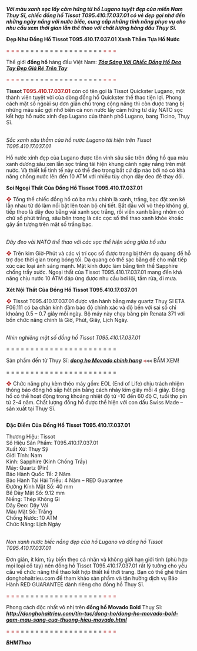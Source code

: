 <p><b><i>Với màu xanh sọc lấy cảm hứng từ hồ Lugano tuyệt đẹp của miền Nam Thụy Sĩ, chiếc đồng hồ Tissot T095.410.17.037.01</i></b><b><i> có vẻ đẹp gọi nhớ đến những ngày nắng với nước biếc, cung cấp những tính năng phục vụ cho nhu cầu xem thời gian lẫn thể thao với chất lượng hàng đầu Thụy Sĩ.</i></b></p><p> </p><p><b>Đẹp Như Đồng Hồ Tissot T095.410.17.037.01</b><b> Xanh Thẳm Tựa Hồ Nước</b></p><p> </p><p><span style="color: #b22222;">= = =</span> = = = = = = = = = = = = = = = = = <span style="color: #b22222;">= = =</span></p><p>Thế giới <b>đồng hồ</b> hàng đầu Việt Nam: <a href="http://donghohaitrieu.com" target="_blank"><b><i>Tỏa Sáng Với Chiếc Đồng Hồ Đeo Tay Đẹp Giá Rẻ Trên Tay</i></b></a></p><p><span style="color: #b22222;">= = =</span> = = = = = = = = = = = = = = = = = <span style="color: #b22222;">= = =</span></p><p> </p><p><b>Tissot <span style="color: #b22222;">T095.410.17.037.01</span></b> còn có tên gọi là Tissot Quickster Lugano, một thành viên tuyệt vời của dòng đồng hồ Quickster thể thao tiện lợi. Phong cách mặt số ngoài sự đơn giản chú trọng công năng thì còn được trang bị những màu sắc gợi nhớ biển cả non nước lấy cảm hứng từ dây NATO sọc kết hợp hồ nước xinh đẹp Lugano của thành phố Lugano, bang Ticino, Thụy Sĩ.</p><p> </p><p><img src="http://i.imgur.com/CdAcQ0X.jpg" alt="" border="0" /><i><br />Sắc xanh sâu thẳm của hồ nước Lugano tái hiện trên Tissot T095.410.17.037.01</i></p><p> </p><p> </p><p>Hồ nước xinh đẹp của Lugano được tôn vinh sâu sắc trên đồng hồ qua màu xanh dương sâu xen lẫn sọc trắng tái hiện khung cảnh ngày nắng trên mặt nước. Và thiết kế tinh tế này có thể đeo trong bất cứ dịp nào bởi nó có khả năng chống nước lên đến 10 ATM với nhiều tùy chọn dây đeo để thay đổi.</p><p> </p><p> </p><p><b>Soi Ngoại Thất Của Đồng Hồ Tissot T095.410.17.037.01</b></p><p> </p><p><span style="color: #b22222;">❖</span> Tổng thể chiếc đồng hồ có ba màu chính là xanh, trắng, bạc đặt xen kẽ lẫn nhau từ đó làm nổi bật lên toàn bộ chi tiết. Bắt đầu với vỏ thép không gỉ, tiếp theo là dây đeo bằng vải xanh sọc trắng, rồi viền xanh bằng nhôm có chữ số phút trắng, sâu bên trong là các cọc số thể thao xanh khỏe khoắc gây ấn tượng trên mặt số trắng bạc.</p><p> </p><p><img src="http://i.imgur.com/Ko4iK3v.jpg" alt="" border="0" /><i><br />Dây đeo vải NATO thể thao với các sọc thể hiện sóng giữa hồ sâu</i></p><p> </p><p> </p><p><span style="color: #b22222;">❖</span> Trên kim Giờ-Phút và các vị trí cọc số được trang bị thêm dạ quang để hỗ trợ đọc thời gian trong bóng tối. Dạ quang có thể sạc bằng để cho mặt tiếp xúc các loại ánh sáng mạnh. Mặt kính được làm bằng tinh thể Sapphire chống trầy xước. Ngoại thất của Tissot T095.410.17.037.01 mang đến khả năng chịu nước 10 ATM đáp ứng được nhu cầu bơi lội, tắm rửa, đi mưa.</p><p> </p><p> </p><p><b>Xét Nội Thất Của Đồng Hồ Tissot T095.410.17.037.01</b></p><p> </p><p><span style="color: #b22222;">❖</span> Tissot T095.410.17.037.01 được vận hành bằng máy quartz Thụy Sĩ ETA F06.111 có ba chân kính đảm bảo độ chính xác và độ bền với sai số chỉ khoảng 0.5 – 0.7 giây mỗi ngày. Bộ máy này chạy băng pin Renata 371 với bốn chức năng chính là Giờ, Phút, Giây, Lịch Ngày.</p><p> </p><p><img src="http://i.imgur.com/7lRGOOM.jpg" alt="" border="0" /><i><br />Nhìn nghiêng mặt số đồng hồ Tissot T095.410.17.037.01</i></p><p> </p><p> </p><p>= = = = = = = = = = = = = = = = = = = = = = =</p><p>Sản phẩm đến từ Thụy Sĩ: <a href="http://donghohaitrieu.com/brand/movado" target="_blank"><b><i>dong ho Movado chinh hang</i></b></a> <span style="color: #b22222;">⪡</span>⪡⪡ BẤM XEM!</p><p>= = = = = = = = = = = = = = = = = = = = = = =</p><p> </p><p><span style="color: #b22222;">❖</span> Chức năng phụ kèm théo máy gồm: EOL (End of Life) chịu trách nhiệm thông báo đồng hồ sắp hết pin bằng cách nhảy kim giây mỗi 4 giây. Đồng hồ có thể hoạt động trong khoảng nhiệt độ từ -10 đến 60 độ C, tuổi thọ pin từ 2-4 năm. Chất lượng đồng hồ được thể hiện với con dấu Swiss Made – sản xuất tại Thụy Sĩ.</p><p> </p><p><img src="http://i.imgur.com/ilLCPFP.jpg" alt="" border="0" /></p><p> </p><p> </p><p><b>Đặc Điểm Của Đồng Hồ Tissot T095.410.17.037.01</b></p><p>Thương Hiệu: Tissot<br /> Số Hiệu Sản Phẩm: T095.410.17.037.01<br /> Xuất Xứ: Thụy Sỹ<br /> Giới Tính: Nam<br /> Kính: Sapphire (Kính Chống Trầy)<br /> Máy: Quartz (Pin)<br /> Bảo Hành Quốc Tế: 2 Năm<br /> Bảo Hành Tại Hải Triều: 4 Năm – RED Guarantee<br /> Đường Kính Mặt Số: 40 mm<br /> Bề Dày Mặt Số: 9.12 mm <br /> Niềng: Thép Không Gỉ<br /> Dây Đeo: Dây Vải<br /> Màu Mặt Số: Trắng<br /> Chống Nước: 10 ATM<br /> Chức Năng: Lịch Ngày</p><p> </p><p><img src="http://i.imgur.com/XrdIKMC.jpg" alt="" border="0" /><i><br />Non xanh nước biếc nắng đẹp của hồ Lugano và đồng hồ Tissot T095.410.17.037.01</i></p><p> </p><p> </p><p>Đơn giản, ít kim, tùy biến theo cá nhân và không giới hạn giới tính (phù hợp mọi loại cổ tay) nên đồng hồ Tissot T095.410.17.037.01 rất lý tưởng cho yêu cầu về chức năng thể thao kết hợp thiết kế thời trang. Bạn có thể ghé thăm donghohaitrieu.com để tham khảo sản phẩm và tận hưởng dịch vụ Bảo Hành RED GUARANTEE dành riêng cho đồng hồ Thụy Sĩ.</p><p> </p><p><span style="color: #b22222;">= = =</span> = = = = = = = = = = = = = = = = = <span style="color: #b22222;">= = =</span></p><p>Phong cách độc nhất vô nhị trên <b>đồng hồ Movado Bold</b> Thụy Sĩ: <a href="http://donghohaitrieu.com/tin-tuc/dong-ho/dong-ho-movado-bold-gam-mau-sang-cua-thuong-hieu-movado.html" target="_blank"><em><strong>http://donghohaitrieu.com/tin-tuc/dong-ho/dong-ho-movado-bold-gam-mau-sang-cua-thuong-hieu-movado.html</strong></em></a></p><p><span style="color: #b22222;">= = =</span> = = = = = = = = = = = = = = = = = <span style="color: #b22222;">= = =</span></p><p> </p><p><b><i>BHMThao</i></b></p>
